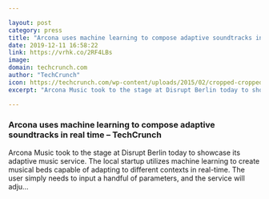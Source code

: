 ```yaml
---

layout: post
category: press
title: "Arcona uses machine learning to compose adaptive soundtracks in real time"
date: 2019-12-11 16:58:22
link: https://vrhk.co/2RF4LBs
image: 
domain: techcrunch.com
author: "TechCrunch"
icon: https://techcrunch.com/wp-content/uploads/2015/02/cropped-cropped-favicon-gradient.png?w=180
excerpt: "Arcona Music took to the stage at Disrupt Berlin today to showcase its adaptive music service. The local startup utilizes machine learning to create musical beds capable of adapting to different contexts in real-time. The user simply needs to input a handful of parameters, and the service will adju…"

---
```


### Arcona uses machine learning to compose adaptive soundtracks in real time – TechCrunch

Arcona Music took to the stage at Disrupt Berlin today to showcase its adaptive music service. The local startup utilizes machine learning to create musical beds capable of adapting to different contexts in real-time. The user simply needs to input a handful of parameters, and the service will adju…
